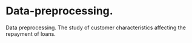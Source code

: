 # Data-preprocessing.
Data preprocessing. The study of customer characteristics affecting the repayment of loans.
